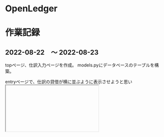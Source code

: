 # OpenLedger



# 作業記録

## 2022-08-22　〜 2022-08-23
topページ、仕訳入力ページを作成。
models.pyにデータベースのテーブルを構築。

entryページで、仕訳の貸借が横に並ぶように表示させようと思い <iframe> と debit_side.html（子）, credit_side.html（子） を使って表示させるところまではできたが、
いざentry.html（親）でsubmitしてみたら子要素の情報がPOSTできなかった。解決できず保留中。

## 2022-08-24
勘定科目リストを作成。
地道にadmin画面に打ち込んだのち、 manage.py dumpdata journal.account > account.json にて出力。
vscodeのjson整形機能に思わず「おー」と声が出た。
Gitを入れていたものの add, commit, push していなかったので、これらを実行

* Gitカンペ
  * git add .
  * git commit
  * git push origin main

## 2022-08-25
試算表を表示するページ trial_balance.html を作成しようとして詰まる。
 * 仕訳テーブルから借方・貸方を集計しようとして、 Journal.objects.all() でデータを取得しようとしたがなぜか仕訳番号しか取得できなかった。仕方なく for ループで Journal.objects.get(pk=pk) として1行ずつ取得した。
 * 取得したデータ(dict形式)をhtmlで表示させようとしたけど表示されなかった。
 * 結局「総勘定元帳テーブル」がないと処理しにくい？「仕訳テーブル」と「総勘定元帳テーブル」は内容がかぶるからどちらか一つにしたい（軽量化のため）。
 * 試算表は view.py の中で完成させたい。どうしたらうまくいくか？

Journalテーブルからviews.pyの trial_balance にデータを引っ張ってきて、 trial_balance の中で仕訳の集計＆期末残高の計算（期首残高どうする？？？）をしたものを trial_balance.html に渡して表示する、みたいなことを実現したい。

## 2022-08-26
昨日の続きで trial_balance.html に取り組んだ。無事に試算表っぽい表示ができるようになった。
月次や四半期ではまだ表示できない。

entry.html で、勘定科目をプルダウンリストで選択できるようにしようとして詰まる。
プルダウンリストは作れたが、その値をどのようにPUSHすれば仕訳テーブルに取り込めるかわからなかった。


## 2022-08-27
django form に入力した値のPUSHの取得だが、
 <tag name="fuga"> {{ form.form }} </tag>
 みたいな感じで上手くいかないだろうか？

 models.py で、数値が入る予定の部分（科目コード等のコード）を、CharFieleからIntegerFieldに変更した。

 ## 2022-08-29
 entry.html で勘定科目の選択をプルダウンリストにすることはできたが、プルダウンリストの値を取得できない。 views.py の方で取得できることはできるが、 <form>タグ内の最後の仕訳科目しか抽出できない（各仕訳の勘定科目をリスト形式で取得できない）。
  >https://kleinblog.net/django-choice-field.html

 <tag value="xx">{{ account }}</tag>みたいなかんじでvalue に account を代入しようと Javascript を書いてみたが、うまくい方なかった。

 * プルダウンリストで表示した値を value に入れる方法を見つける。もしくはほかの方法を考える。
 * 複数のユーザー（利用者）がいる場合に、DBは各ユーザーごとに作ることになるのか？一般的なSNSの事例からユーザーとDBの関係を理解する。

 ## 2022-08-30
 ### 勘定科目のプルダウンリストの要素
 {% for account in accounts %}
  {{ account }}
{% endfor %}
↓
<select name="account" required id="id_accont">
<option value="11102">11102 小口現金</option>

選択された値は、"account" としてFormから送信されている。
<input>タグの name="debit-account" name="credit-account" は無視されている。

借方・貸方金額の一致チェックを javascript で行うことは成功したが、一致している場合にsubmit処理をすることができなかった。 if alert else submit をできるようにする。

## 2022-08-31
貸借金額の一致チェックは、javscriptを使ってブラウザ側で処理することがどうしてもうまくいかなかった。そのためバックエンドで実行することとした。
一方で、バックエンドで貸借不一致を検出した場合に元の仕訳入力ページに戻るが、戻った際にプルダウンリストで入力した勘定科目に元々入力していた値をいれることはできなかった。
プルダウンリストをやめて「入力フォーム＋サジェスチョン機能」に変えようとしたが、サジェスチョン機能をhtmlに落とし込むことができなかった（admin画面で実装することはできた）
> https://qiita.com/sukobuto/items/2ea0793608c0ca238367

テストのために作ってそのまま残してあるもの

### admin.py
@admin.register(TestTable)
class TestAdmin(admin.ModelAdmin):
    form = ChoiceAccountForm2

### forms.py
class ChoiceAccountForm2(forms.ModelForm):
    class Meta:
        model = TestTable
        fields = ('__all__')
        widgets = {
            'account': autocomplete.ModelSelect2(url='account-autocomplete')
        }


### OSSL > urls.py
    path('account-autocomplete/',views.AccountsAutoComplete.as_view(), name='account-autocomplete'),

### views.py
class AccountsAutoComplete(autocomplete.Select2QuerySetView):
    def get_queryset(self):

        qs = Account.objects.all()
        if self.q:
            qs = qs.filter()

        return qs

### OSSL > settings.py > INSTALLED_APP
    'dal',
    'dal_select2',

## 2022-09-01
balance_sheet.html, profit_loss_statement.html を作成。
views.py で make_balance_sheet, make_profit_loss_statement 関数を作成。基本的には make_trial_balance をコピーしただけ。

BS、PL表示用には集計項目（流動資産合計、固定資産合計...etc）を作らなきゃいけないけど未着手。


## 2022-09-02
views.py make_trial_balance関数を修正。
* model定義で勘定科目コードが数値となったために、参照エラーとなって何も勘定科目が表示されなくなっていたので修正した。
make_balance_sheet, make_profit_loss_statement も同様に修正。
* TB、BS、PLは、Accountテーブルの「件数」を取得し、pk = range(1, 件数) みたいなイメージでデータを取得していたが、これだとAccountの追加・削除によってpk ( id ) が連番でなくなることで、網羅的に表示することができなくなってしまう。そのため純粋に account_code を抽出するように変更した。